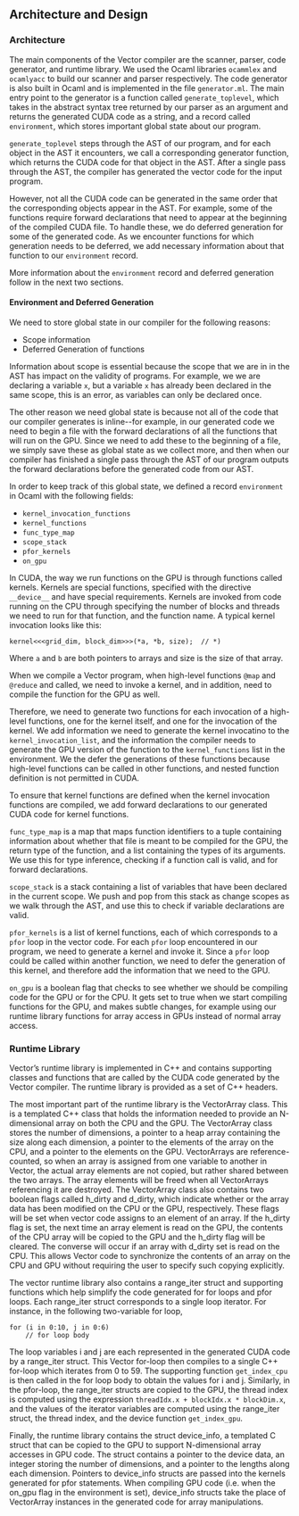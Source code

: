 ## Architecture and Design

### Architecture

The main components of the Vector compiler are the scanner, parser, code generator,
and runtime library. We used the Ocaml libraries `ocammlex` and 
`ocamlyacc` to build our scanner and parser respectively.  The code generator
is also built in Ocaml and is implemented in the file `generator.ml`.  The main
entry point to the generator is a function called `generate_toplevel`, which takes
in the abstract syntax tree returned by our parser as an argument and returns
the generated CUDA code as a string, and a record called `environment`, which 
stores important global state about our program.  

`generate_toplevel` steps through the AST of our program, and for each object
in the AST it encounters, we call a corresponding generator function, which
returns the CUDA code for that object in the AST.  After a single
pass through the AST, the compiler has generated the vector code for the input 
program.

However, not all the CUDA code can be generated in the same order that the
corresponding objects appear in the AST.  For example, some of the functions
require forward declarations that need to appear at the beginning of the compiled
CUDA file.  To handle these, we do deferred generation for some of the generated
code.  As we encounter functions for which generation needs to be deferred,
we add necessary information about that function to our `environment` record.

More information about the `environment` record and deferred generation follow
in the next two sections.

#### Environment and Deferred Generation

We need to store global state in our compiler for the following reasons:

* Scope information
* Deferred Generation of functions

Information about scope is essential because the scope that we are in in the AST
has impact on the validity of programs.  For example, we we are declaring a variable
`x`, but a variable `x` has already been declared in the same scope, this is an error,
as variables can only be declared once.

The other reason we need global state is because not all of the code that our
compiler generates is inline--for example, in our generated code we need to begin
a file with the forward declarations of all the functions that will run on the
GPU.  Since we need to add these to the beginning of a file, we simply save
these as global state as we collect more, and then when our compiler has finished
a single pass through the AST of our program outputs the forward declarations before
the generated code from our AST.

In order to keep track of this global state, we defined a record `environment`
in Ocaml with the following fields:

*  `kernel_invocation_functions`
*  `kernel_functions`
*  `func_type_map`
*  `scope_stack`
*  `pfor_kernels`
*  `on_gpu`

In CUDA, the way we run functions on the GPU is through functions called
kernels.  Kernels are special functions, specified with the directive `__device__`
and have special requirements.  Kernels are invoked from code running on the CPU
through specifying the number of blocks and threads we need to run for that function,
and the function name.  A typical kernel invocation looks like this:


    kernel<<<grid_dim, block_dim>>>(*a, *b, size);  // *)

Where `a` and `b` are both pointers to arrays and size is the size of that array.

When we compile a Vector program, when high-level functions `@map` and `@reduce`
and called, we need to invoke a kernel, and in addition, need to compile the
function for the GPU as well.

Therefore, we need to generate two functions for each invocation of a high-level
functions, one for the kernel itself, and one for the invocation of the kernel.
We add information we need to generate the kernel invocatino to the 
`kernel_invocation_list`, and the information the compiler needs to generate
the GPU version of the function to the `kernel_functions` list in the 
environment. We the defer the generations of these functions because high-level
functions can be called in other functions, and nested function definition
is not permitted in CUDA.

To ensure that kernel functions are defined when the kernel invocation functions
are compiled, we add forward declarations to our generated CUDA code for kernel
functions.

`func_type_map` is a map that maps function identifiers to a tuple containing
information about whether that file is meant to be compiled for the GPU, the
return type of the function, and a list containing the types of its arguments.
We use this for type inference, checking if a function call is valid, and for
forward declarations.

`scope_stack` is a stack containing a list of variables that have been declared
in the current scope.  We push and pop from this stack as change scopes as we
walk through the AST, and use this to check if variable declarations are valid.

`pfor_kernels` is a list of kernel functions, each of which corresponds to
a `pfor` loop in the vector code. For each `pfor` loop encountered in our program,
we need to generate a kernel and invoke it.  Since a `pfor` loop could be called
within another function, we need to defer the generation of this kernel, and
therefore add the information that we need to the GPU.

`on_gpu` is a boolean flag that checks to see whether we should be compiling
code for the GPU or for the CPU.  It gets set to true when we start compiling
functions for the GPU, and makes subtle changes, for example using our runtime
library functions for array access in GPUs instead of normal array access.

### Runtime Library

Vector’s runtime library is implemented in C++ and contains supporting classes
and functions that are called by the CUDA code generated by the Vector compiler.
The runtime library is provided as a set of C++ headers.

The most important part of the runtime library is the VectorArray class.
This is a templated C++ class that holds the information needed to provide an
N-dimensional array on both the CPU and the GPU. The VectorArray class stores
the number of dimensions, a pointer to a heap array containing the size along
each dimension, a pointer to the elements of the array on the CPU, and a
pointer to the elements on the GPU. VectorArrays are reference-counted, so
when an array is assigned from one variable to another in Vector, the actual
array elements are not copied, but rather shared between the two arrays.
The array elements will be freed when all VectorArrays referencing it are
destroyed. The VectorArray class also contains two boolean flags called
h\_dirty and d\_dirty, which indicate whether or the array data has been
modified on the CPU or the GPU, respectively. These flags will be set when
vector code assigns to an element of an array. If the h\_dirty flag is set,
the next time an array element is read on the GPU, the contents of the CPU
array will be copied to the GPU and the h\_dirty flag will be cleared.
The converse will occur if an array with d\_dirty set is read on the CPU.
This allows Vector code to synchronize the contents of an array on the CPU and
GPU without requiring the user to specify such copying explicitly.

The vector runtime library also contains a range\_iter struct and supporting
functions which help simplify the code generated for for loops and pfor loops.
Each range\_iter struct corresponds to a single loop iterator. For instance,
in the following two-variable for loop,

    for (i in 0:10, j in 0:6)
        // for loop body

The loop variables i and j are each represented in the generated CUDA code by
a range\_iter struct. This Vector for-loop then compiles to a single C++
for-loop which iterates from 0 to 59. The supporting function `get_index_cpu`
is then called in the for loop body to obtain the values for i and j. Similarly,
in the pfor-loop, the range\_iter structs are copied to the GPU, the thread
index is computed using the expression `threadIdx.x + blockIdx.x * blockDim.x`,
and the values of the iterator variables are computed using the range\_iter
struct, the thread index, and the device function `get_index_gpu`.

Finally, the runtime library contains the struct device\_info, a templated C
struct that can be copied to the GPU to support N-dimensional array accesses in
GPU code. The struct contains a pointer to the device data, an integer storing
the number of dimensions, and a pointer to the lengths along each dimension.
Pointers to device\_info structs are passed into the kernels generated for pfor
statements. When compiling GPU code (i.e. when the on\_gpu flag in the
environment is set), device\_info structs take the place of VectorArray
instances in the generated code for array manipulations.
